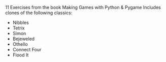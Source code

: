 11 Exercises from the book Making Games with Python & Pygame
Includes clones of the following classics:
  * Nibbles
  * Tetrix
  * Simon
  * Bejeweled
  * Othello
  * Connect Four
  * Flood It
